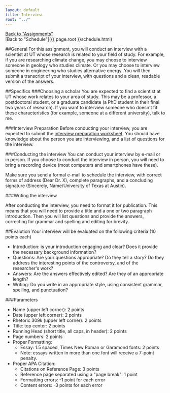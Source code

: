 ```yaml
---
layout: default
title: Interview
root: "../"
---
```

[Back to "Assignments"](index.html)  
[Back to "Schedule"]({{ page.root }}schedule.html)  

##General
For this assignment, you will conduct an interview with a scientist at UT whose research is related to your field of study. For example, if you are researching climate change, you may choose to interview someone in geology who studies climate. Or you may choose to interview someone in engineering who studies alternative energy. You will then submit a transcript of your interview, with questions and a clean, readable version of the answers. 

##Specifics
###Choosing a scholar
You are expected to find a scientist at UT whose work relates to your area of study. This may be a professor, a postdoctoral student, or a graduate candidate (a PhD student in their final two years of research). If you want to interview someone who doesn't fit these characteristics (for example, someone at a different university), talk to me.

###Interview Preparation
Before conducting your interview, you are expected to submit the [interview preparation worksheet](prep.html). You should have knowledge about the person you are interviewing, and a list of questions for the interview.

###Conducting the interview
You can conduct your interview by e-mail or in person. If you choose to conduct the interview in person, you will need to bring a recording device (most computers and smartphones have these). 

Make sure you send a formal e-mail to schedule the interview, with correct forms of address (Dear Dr. X), complete paragraphs, and a concluding signature (Sincerely, Name/University of Texas at Austin).

###Writing the interview

After conducting the interview, you need to format it for publication. This means that you will need to provide a title and a one or two paragraph introduction. Then you will list questions and provide the answers, correcting for grammar and spelling and editing for brevity.

##Evalution
Your interview will be evaluated on the following criteria (10 points each)
* Introduction: is your introduction engaging and clear? Does it provide the necessary background information?
* Questions: Are your questions appropriate? Do they tell a story? Do they address the interesting points of the controversy, and of the researcher's work?
* Answers: Are the answers effectively edited? Are they of an appropriate length? 
* Writing: Do you write in an appropriate style, using consistent grammar, spelling, and punctuation?

###Parameters
* Name (upper left corner): 2 points
* Date (upper left corner): 2 points
* Rhetoric 309k (upper left corner): 2 points
* Title: top center: 2 points
* Running Head (short title, all caps, in header): 2 points
* Page numbers: 2 points
* Proper Formatting:
	* Essay: 1.5 spaced, Times New Roman or Garamond fonts: 2 points
	* Note: essays written in more than one font will receive a 7-point penalty.
* Proper APA Citation: 
	* Citations on Reference Page: 3 points
	* Reference page separated using a "page break": 1 point
	* Formatting errors: -1 point for each error
	* Content errors: -3 points for each error

